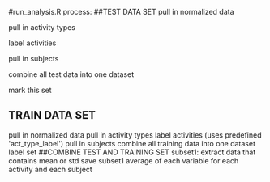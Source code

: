 #run\_analysis.R process:
##TEST DATA SET
pull in normalized data

pull in activity types

label activities

pull in subjects

combine all test data into one dataset

mark this set 
## TRAIN DATA SET
pull in normalized data
pull in activity types
label activities (uses predefined 'act\_type\_label')
pull in subjects
combine all training data into one dataset
label set
##COMBINE TEST AND TRAINING SET
subset1: extract data that contains mean or std
save subset1
average of each variable for each activity and each subject
